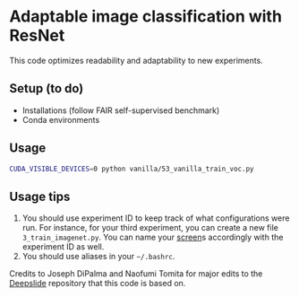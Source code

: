 # Adaptable image classification with ResNet

This code optimizes readability and adaptability to new experiments. 

## Setup (to do)
- Installations (follow FAIR self-supervised benchmark)
- Conda environments

## Usage
```sh
CUDA_VISIBLE_DEVICES=0 python vanilla/53_vanilla_train_voc.py
```

## Usage tips 
1. You should use experiment ID to keep track of what configurations were run. For instance, for your third experiment, you can create a new file `3_train_imagenet.py`. You can name your [screen](https://www.tecmint.com/screen-command-examples-to-manage-linux-terminals/)s accordingly with the experiment ID as well. 
2. You should use aliases in your `~/.bashrc`.

Credits to Joseph DiPalma and Naofumi Tomita for major edits to the [Deepslide](https://github.com/BMIRDS/deepslide) repository that this code is based on.
